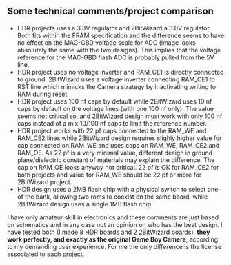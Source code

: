 ## Some technical comments/project comparison

- HDR projects uses a 3.3V regulator and 2BitWizard a 3.0V regulator. Both fits within the FRAM specification and the difference seems to have no effect on the MAC-GBD voltage scale for ADC (image looks absolutely the same with the two designs). This implies that the voltage reference for the MAC-GBD flash ADC is probably pulled from the 5V line.
- HDR project uses no voltage inverter and RAM_CE1 is directly connected to ground. 2BitWizard uses a voltage inverter connecting RAM_CE1 to RST line which mimicks the Camera strategy by inactivating writing to RAM during reset.
- HDR project uses 100 nf caps by default while 2BitWizard uses 10 nf caps by default on the voltage lines (with one 100 nf only). The value seems not critical so, and 2BitWizard design must work with only 100 nf caps instead of a mix 10/100 nf caps to limit the reference number.
- HDR project works with 22 pf caps connected to the RAM_WE and RAM_CE2 lines while 2BitWizard design requires slighly higher value for cap connected on RAM_WE and uses caps on RAM_WE, RAM_CE2 and RAM_OE. As 22 pf is a very minimal value, different design in ground plane/dielectric constant of materials may explain the difference. The cap on RAM_OE looks anyway not critical. 22 pf is OK for RAM_CE2 for both projects and value for RAM_WE should be 22 pf or more for 2BitWizard project.
- HDR design uses a 2MB flash chip with a physical switch to select one of the bank, allowing two roms to coexist on the same board, while 2BitWizard design uses a single 1MB flash chip.

I have only amateur skill in electronics and these comments are just based on schematics and in any case not an opinion on who has the best design. I have tested both (I made 8 HDR boards and 2 2BitWizard boards), **they work perfectly, and exactly as the original Game Boy Camera**, according to my demanding user experience. For me the only difference is the license associated to each project.
